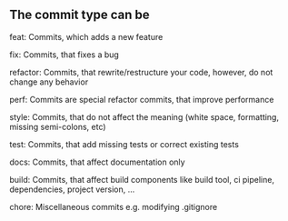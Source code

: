 ## The commit type can be
feat: Commits, which adds a new feature


fix: Commits, that fixes a bug


refactor: Commits, that rewrite/restructure your code, however, do not change any behavior


perf: Commits are special refactor commits, that improve performance


style: Commits, that do not affect the meaning (white space, formatting, missing semi-colons, etc)


test: Commits, that add missing tests or correct existing tests


docs: Commits, that affect documentation only


build: Commits, that affect build components like build tool, ci pipeline, dependencies, project version, ...


chore: Miscellaneous commits e.g. modifying .gitignore
